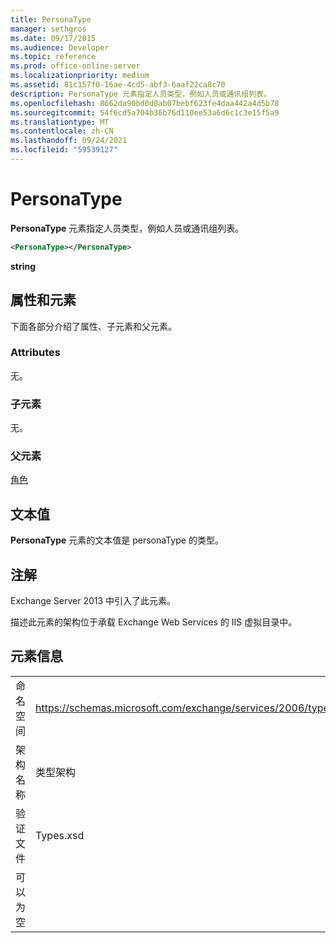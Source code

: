 ```yaml
---
title: PersonaType
manager: sethgros
ms.date: 09/17/2015
ms.audience: Developer
ms.topic: reference
ms.prod: office-online-server
ms.localizationpriority: medium
ms.assetid: 81c157f0-16ae-4cd5-abf3-6aaf22ca8c70
description: PersonaType 元素指定人员类型，例如人员或通讯组列表。
ms.openlocfilehash: 8662da90bd0d0ab07bebf623fe4daa442a4d5b78
ms.sourcegitcommit: 54f6cd5a704b36b76d110ee53a6d6c1c3e15f5a9
ms.translationtype: MT
ms.contentlocale: zh-CN
ms.lasthandoff: 09/24/2021
ms.locfileid: "59539127"
---
```

# <a name="personatype"></a>PersonaType

**PersonaType** 元素指定人员类型，例如人员或通讯组列表。 
  
```XML
<PersonaType></PersonaType>
```

 **string**
## <a name="attributes-and-elements"></a>属性和元素

下面各部分介绍了属性、子元素和父元素。
  
### <a name="attributes"></a>Attributes

无。
  
### <a name="child-elements"></a>子元素

无。
  
### <a name="parent-elements"></a>父元素

[角色](persona.md)
  
## <a name="text-value"></a>文本值

**PersonaType** 元素的文本值是 personaType 的类型。 
  
## <a name="remarks"></a>注解

Exchange Server 2013 中引入了此元素。
  
描述此元素的架构位于承载 Exchange Web Services 的 IIS 虚拟目录中。
  
## <a name="element-information"></a>元素信息

|||
|:-----|:-----|
|命名空间  <br/> |https://schemas.microsoft.com/exchange/services/2006/types  <br/> |
|架构名称  <br/> |类型架构  <br/> |
|验证文件  <br/> |Types.xsd  <br/> |
|可以为空  <br/> ||
   


